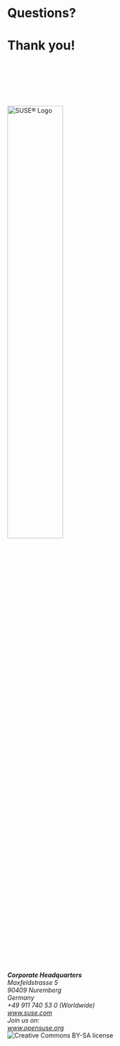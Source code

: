 <!-- .slide: data-state="section-break" data-menu-title="Questions and Answers" id="questions-and-answers" -->
# Questions?


<!-- .slide: data-state="section-break" data-menu-title="Thank You!" id="thank-you" -->
# Thank you!


<!-- .slide: data-menu-title="Contact Info" id="contact" data-state="normal" -->
<img src="images/SUSE/SUSE-logo.svg" alt="SUSE&reg; Logo" style="width: 50%; height: 50%; margin-top: 100px;" class="full-slide" />

<div class="contact-info">
  <address>
    <b>Corporate Headquarters</b><br />
    Maxfeldstrasse 5 <br />
    90409 Nuremberg  <br />
    Germany
  </address>

  <address>
    +49 911 740 53 0 (Worldwide) <br />
    <a href="http://www.suse.com/">www.suse.com</a>
  </address>

  <address>
    Join us on: <br />
    <a href="http://www.opensuse.org/">www.opensuse.org</a>
  </address>
</div>


<!-- .slide: data-menu-title="License" id="license" data-state="blank-slide" -->
<div class="full-slide vcenter">
  <img src="images/by-sa.svg" alt="Creative Commons BY-SA license" />
</div>

